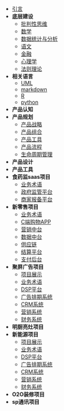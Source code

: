 * [引言](./README.md)
* **底层建设** 
  * [批判性思维](./critical-thinking.md)
  * [数学](./aaa.md) 
  * [数据统计与分析](./aaa.md) 
  * [语文](./aaa.md) 
  * [金融](./aaa.md) 
  * [心理学](./aaa.md) 
  * [法则理论](./aaa.md) 
* **相关语言** 
  * [UML](./uml.md)
  * [markdown](./markdown.md)
  * [R](./R.md)
  * [python](./python.md)
* **产品认知** 
* **产品规划** 
  * [产品战略](./product-strategy.md)
  * [产品组合](./product-assortment.md)
  * [产品工具](./product-tools.md)
  * [产品流程](./newproductflow.md)
  * [生命周期管理](./aaa.md)
* **产品设计** 
* **产品工具** 
* **食药监saas项目** 
  * [业务术语](./aaa.md)
  * [政府监管平台](./aaa.md)
  * [商家报备平台](./aaa.md)
* **新零售项目** 
  * [业务术语](./aaa.md)
  * [C端购物APP](./aaa.md)
  * [营销中台](./aaa.md)
  * [数据中台](./aaa.md)
  * [供应链](./aaa.md)
  * [结算平台](./aaa.md)
  * [支付后台](./aaa.md)
* **聚屏广告项目** 
  * [项目展示](./tt-product-photos.md)
  * [业务术语](./aaa.md) 
  * [DSP平台](./aaa.md)
  * [广告排期系统](./aaa.md)
  * [CRM系统](./aaa.md)
  * [营销系统](./aaa.md)
  * [财务系统](./aaa.md)
* **明厨亮灶项目** 
* **新能源项目** 
  * [项目展示](./dz-product-photos.md)
  * [业务术语](./aaa.md) 
  * [DSP平台](./aaa.md)
  * [广告排期系统](./aaa.md)
  * [CRM系统](./aaa.md)
  * [营销系统](./aaa.md)
  * [财务系统](./aaa.md)
* **O2O装修项目** 
* **sp通讯项目** 